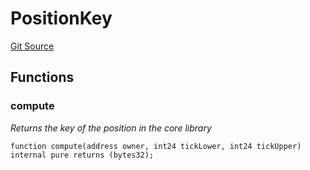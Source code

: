 # PositionKey
[Git Source](https://github.com/KYRDTeam/ilo-contracts/blob/be1379a5058f6506f3a229427893748ee4e5ab65/src/libraries/PositionKey.sol)


## Functions
### compute

*Returns the key of the position in the core library*


```solidity
function compute(address owner, int24 tickLower, int24 tickUpper) internal pure returns (bytes32);
```

